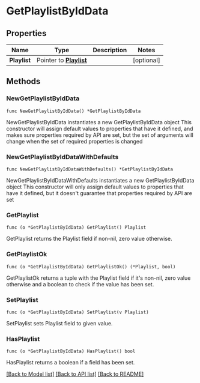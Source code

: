 # GetPlaylistByIdData

## Properties

Name | Type | Description | Notes
------------ | ------------- | ------------- | -------------
**Playlist** | Pointer to [**Playlist**](Playlist.md) |  | [optional] 

## Methods

### NewGetPlaylistByIdData

`func NewGetPlaylistByIdData() *GetPlaylistByIdData`

NewGetPlaylistByIdData instantiates a new GetPlaylistByIdData object
This constructor will assign default values to properties that have it defined,
and makes sure properties required by API are set, but the set of arguments
will change when the set of required properties is changed

### NewGetPlaylistByIdDataWithDefaults

`func NewGetPlaylistByIdDataWithDefaults() *GetPlaylistByIdData`

NewGetPlaylistByIdDataWithDefaults instantiates a new GetPlaylistByIdData object
This constructor will only assign default values to properties that have it defined,
but it doesn't guarantee that properties required by API are set

### GetPlaylist

`func (o *GetPlaylistByIdData) GetPlaylist() Playlist`

GetPlaylist returns the Playlist field if non-nil, zero value otherwise.

### GetPlaylistOk

`func (o *GetPlaylistByIdData) GetPlaylistOk() (*Playlist, bool)`

GetPlaylistOk returns a tuple with the Playlist field if it's non-nil, zero value otherwise
and a boolean to check if the value has been set.

### SetPlaylist

`func (o *GetPlaylistByIdData) SetPlaylist(v Playlist)`

SetPlaylist sets Playlist field to given value.

### HasPlaylist

`func (o *GetPlaylistByIdData) HasPlaylist() bool`

HasPlaylist returns a boolean if a field has been set.


[[Back to Model list]](../README.md#documentation-for-models) [[Back to API list]](../README.md#documentation-for-api-endpoints) [[Back to README]](../README.md)


